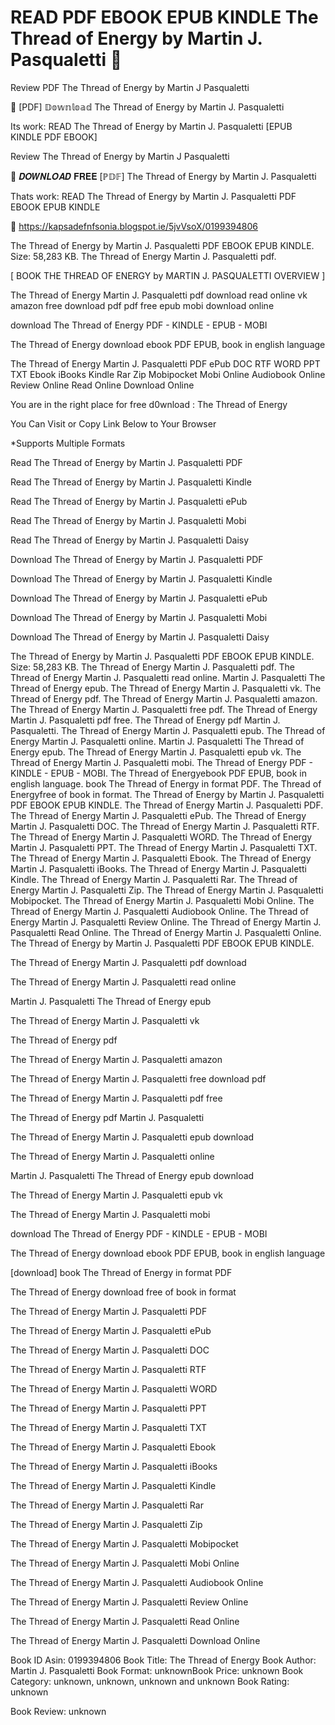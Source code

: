 # READ PDF EBOOK EPUB KINDLE The Thread of Energy by  Martin J. Pasqualetti 📙
Review PDF The Thread of Energy by Martin J Pasqualetti

💏 [PDF] 𝔻𝕠𝕨𝕟𝕝𝕠𝕒𝕕 The Thread of Energy by Martin J. Pasqualetti

Its work: READ The Thread of Energy by Martin J. Pasqualetti [EPUB KINDLE PDF EBOOK]


Review The Thread of Energy by Martin J Pasqualetti

📙 𝑫𝑶𝑾𝑵𝑳𝑶𝑨𝑫 𝐅𝐑𝐄𝐄 [ℙ𝔻𝔽] The Thread of Energy by Martin J. Pasqualetti

Thats work: READ The Thread of Energy by Martin J. Pasqualetti PDF EBOOK EPUB KINDLE



👋 https://kapsadefnfsonia.blogspot.ie/5jvVsoX/0199394806



The Thread of Energy by Martin J. Pasqualetti PDF EBOOK EPUB KINDLE. Size: 58,283 KB. The Thread of Energy Martin J. Pasqualetti pdf.

[ BOOK THE THREAD OF ENERGY by MARTIN J. PASQUALETTI OVERVIEW ]

The Thread of Energy Martin J. Pasqualetti pdf download read online vk amazon free download pdf pdf free epub mobi download online

download The Thread of Energy PDF - KINDLE - EPUB - MOBI

The Thread of Energy download ebook PDF EPUB, book in english language

The Thread of Energy Martin J. Pasqualetti PDF ePub DOC RTF WORD PPT TXT Ebook iBooks Kindle Rar Zip Mobipocket Mobi Online Audiobook Online Review Online Read Online Download Online

You are in the right place for free d0wnload : The Thread of Energy

You Can Visit or Copy Link Below to Your Browser

*Supports Multiple Formats

Read The Thread of Energy by Martin J. Pasqualetti PDF

Read The Thread of Energy by Martin J. Pasqualetti Kindle

Read The Thread of Energy by Martin J. Pasqualetti ePub

Read The Thread of Energy by Martin J. Pasqualetti Mobi

Read The Thread of Energy by Martin J. Pasqualetti Daisy

Download The Thread of Energy by Martin J. Pasqualetti PDF

Download The Thread of Energy by Martin J. Pasqualetti Kindle

Download The Thread of Energy by Martin J. Pasqualetti ePub

Download The Thread of Energy by Martin J. Pasqualetti Mobi

Download The Thread of Energy by Martin J. Pasqualetti Daisy

The Thread of Energy by Martin J. Pasqualetti PDF EBOOK EPUB KINDLE. Size: 58,283 KB. The Thread of Energy Martin J. Pasqualetti pdf. The Thread of Energy Martin J. Pasqualetti read online. Martin J. Pasqualetti The Thread of Energy epub. The Thread of Energy Martin J. Pasqualetti vk. The Thread of Energy pdf. The Thread of Energy Martin J. Pasqualetti amazon. The Thread of Energy Martin J. Pasqualetti free pdf. The Thread of Energy Martin J. Pasqualetti pdf free. The Thread of Energy pdf Martin J. Pasqualetti. The Thread of Energy Martin J. Pasqualetti epub. The Thread of Energy Martin J. Pasqualetti online. Martin J. Pasqualetti The Thread of Energy epub. The Thread of Energy Martin J. Pasqualetti epub vk. The Thread of Energy Martin J. Pasqualetti mobi. The Thread of Energy PDF - KINDLE - EPUB - MOBI. The Thread of Energyebook PDF EPUB, book in english language. book The Thread of Energy in format PDF. The Thread of Energyfree of book in format. The Thread of Energy by Martin J. Pasqualetti PDF EBOOK EPUB KINDLE. The Thread of Energy Martin J. Pasqualetti PDF. The Thread of Energy Martin J. Pasqualetti ePub. The Thread of Energy Martin J. Pasqualetti DOC. The Thread of Energy Martin J. Pasqualetti RTF. The Thread of Energy Martin J. Pasqualetti WORD. The Thread of Energy Martin J. Pasqualetti PPT. The Thread of Energy Martin J. Pasqualetti TXT. The Thread of Energy Martin J. Pasqualetti Ebook. The Thread of Energy Martin J. Pasqualetti iBooks. The Thread of Energy Martin J. Pasqualetti Kindle. The Thread of Energy Martin J. Pasqualetti Rar. The Thread of Energy Martin J. Pasqualetti Zip. The Thread of Energy Martin J. Pasqualetti Mobipocket. The Thread of Energy Martin J. Pasqualetti Mobi Online. The Thread of Energy Martin J. Pasqualetti Audiobook Online. The Thread of Energy Martin J. Pasqualetti Review Online. The Thread of Energy Martin J. Pasqualetti Read Online. The Thread of Energy Martin J. Pasqualetti Online. The Thread of Energy by Martin J. Pasqualetti PDF EBOOK EPUB KINDLE.

The Thread of Energy Martin J. Pasqualetti pdf download

The Thread of Energy Martin J. Pasqualetti read online

Martin J. Pasqualetti The Thread of Energy epub

The Thread of Energy Martin J. Pasqualetti vk

The Thread of Energy pdf

The Thread of Energy Martin J. Pasqualetti amazon

The Thread of Energy Martin J. Pasqualetti free download pdf

The Thread of Energy Martin J. Pasqualetti pdf free

The Thread of Energy pdf Martin J. Pasqualetti

The Thread of Energy Martin J. Pasqualetti epub download

The Thread of Energy Martin J. Pasqualetti online

Martin J. Pasqualetti The Thread of Energy epub download

The Thread of Energy Martin J. Pasqualetti epub vk

The Thread of Energy Martin J. Pasqualetti mobi

download The Thread of Energy PDF - KINDLE - EPUB - MOBI

The Thread of Energy download ebook PDF EPUB, book in english language

[download] book The Thread of Energy in format PDF

The Thread of Energy download free of book in format

The Thread of Energy Martin J. Pasqualetti PDF

The Thread of Energy Martin J. Pasqualetti ePub

The Thread of Energy Martin J. Pasqualetti DOC

The Thread of Energy Martin J. Pasqualetti RTF

The Thread of Energy Martin J. Pasqualetti WORD

The Thread of Energy Martin J. Pasqualetti PPT

The Thread of Energy Martin J. Pasqualetti TXT

The Thread of Energy Martin J. Pasqualetti Ebook

The Thread of Energy Martin J. Pasqualetti iBooks

The Thread of Energy Martin J. Pasqualetti Kindle

The Thread of Energy Martin J. Pasqualetti Rar

The Thread of Energy Martin J. Pasqualetti Zip

The Thread of Energy Martin J. Pasqualetti Mobipocket

The Thread of Energy Martin J. Pasqualetti Mobi Online

The Thread of Energy Martin J. Pasqualetti Audiobook Online

The Thread of Energy Martin J. Pasqualetti Review Online

The Thread of Energy Martin J. Pasqualetti Read Online

The Thread of Energy Martin J. Pasqualetti Download Online

Book ID Asin: 0199394806
Book Title: The Thread of Energy
Book Author: Martin J. Pasqualetti
Book Format: unknownBook Price: unknown
Book Category: unknown, unknown, unknown and unknown
Book Rating: unknown

Book Review: unknown
